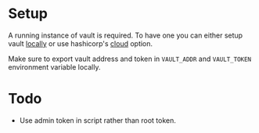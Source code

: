 # Setup

A running instance of vault is required. To have one you can either setup vault [locally](https://learn.hashicorp.com/collections/vault/getting-started) or use hashicorp's [cloud](https://cloud.hashicorp.com/) option.

Make sure to export vault address and token in `VAULT_ADDR` and `VAULT_TOKEN` environment variable locally.

# Todo

- Use admin token in script rather than root token.
